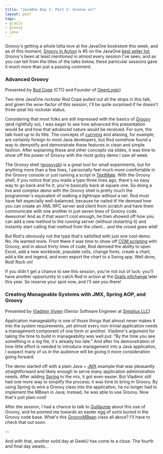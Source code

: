 ```yaml
---
title: "JavaOne Day 3, Part 2: Groove on!"
layout: post
tags:
- grails
- groovy
- java
---
```

Groovy's getting a whole lotta love at the JavaOne bookstore this week, and as of this moment, [Groovy in Action](http://www.manning.com/koenig/) is #5 on the JavaOne [best seller list](http://java.sun.com/javaone/sf/2007/articles/bookstorebestsellers.jsp).  Groovy's been at least *mentioned* in almost every session I've seen, and as you can tell from the titles of the talks below, these particular sessions gave it much more than just a passing comment.

### Advanced Groovy
Presented by [Rod Cope](http://www.openlogic.com/blogs/author/rod/) (CTO and Founder of [OpenLogic](http://www.openlogic.com/))

Two-time JavaOne rockstar Rod Cope pulled out all the stops in this talk, and given the wow-factor of this session, I'll be quite surprised if he doesn't three-peat his rockstar status.


<!--more-->

Considering that most folks are still impressed with the basics of [Groovy](http://groovy.codehaus.org/) (and rightfully so), I was eager to see how advanced this presentation would be and how that advanced nature would be received.  For sure, the talk lived up to its title.  The concepts of [currying](http://groovy.codehaus.org/Blocks,+Closures,+and+Functions#Blocks%2CClosures%2CandFunctions-ParameterDefaulting%2CCurrying%2CandNumberVarying) and aliasing, for example, are certainly foreign to most Java developers, but Rod somehow found a way to demystify and demonstrate these features in clean and simple fashion.  After explaining these and other concepts via slides, it was time to show off the power of Groovy with the most gutsy demo I saw all week.  

The Groovy shell ([groovysh](http://groovy.codehaus.org/Installing+Groovy)) is a great tool for small experiments, but for anything more than a few lines, I personally feel much more comfortable in the Groovy console or just running a script in [TextMate](http://docs.codehaus.org/display/GROOVY/TextMate).  With the Groovy shell, if you notice that you made a typo three lines ago, there's no easy way to go back and fix it;  you're basically back at square one. So doing a live and complex demo with the Groovy shell is pretty much the programmer's equivalent of walking a tightrope without a net.  Rod must have felt especially well-balanced, because he nailed it!  He demoed how you can create an XML RPC server and client from scratch and have them communicate with one another in just seven lines of Groovy code.  Awesome!  And as if that wasn't cool enough, he then showed off how you can add a new method to the *running* server (without restarting it) and instantly start calling that method from the client....and the crowd goes wild!  

But Rod's obviously not the type that's satisfied with just one cool demo.  No.  He wanted more.  From there it was time to show off [COM scripting](http://groovy.codehaus.org/COM+Scripting) with Groovy, and in about thirty lines of code, Rod demoed the ability to open Excel, add a new workbook, populate cells, change fonts, create a chart, add a tile and legend, and even export the chart to a Swing app.  Well done, Rod!  Rock on!

If you didn't get a chance to see this session, you're not out of luck; you'll have another opportunity to catch Rod in action at the [Grails eXchange](http://www.grails-exchange.com/rod-cope) later this year.  So reserve your spot now, and I'll see you there!  

### Creating Manageable Systems with JMX, Spring AOP, and Groovy
Presented by [Vladimir Vivien](http://www.nofluffjuststuff.com/speaker_view.jsp?speakerId=2061) (Senior Software Engineer at [Simplius LLC](http://simpli.us/))

Application manageability is one of those things that almost never makes it into the system requirements, yet almost every non-trivial application needs a management component of one form or another. Vladimir's argument for taking the time to build in manageability was well put:  "By the time you see something in a log file, it's already too late."  And after his demonstration of how little effort is needed to introduce management into a Java application, I suspect many of us in the audience will be giving it more consideration going forward.

The demo started off with a plain Java + [JMX](http://java.sun.com/javase/technologies/core/mntr-mgmt/javamanagement/) example that was pleasantly straightforward and likely enough to serve many application administration needs.  After adding [Spring](http://springframework.org/) to the mix, it got even easier.  But Vladimir still had one more way to simplify the process; it was time to bring in Groovy.  By using Spring to wire a Groovy class into the application, he no longer had to implement the MBean in Java; instead, he was able to use Groovy.  Now that's just plain cool!  

After the session, I had a chance to talk to [Guillaume](http://glaforge.free.fr/weblog/) about this use of Groovy, and he pointed me towards an easter egg of sorts buried in the Groovy code base.  What's this [GroovyMBean](http://groovy.codehaus.org/xref/groovy/util/GroovyMBean.html ) class all about?  I'll have to check that out soon.  

--

And with that, another solid day at GeekU has come to a close.  The fourth and final day awaits...
